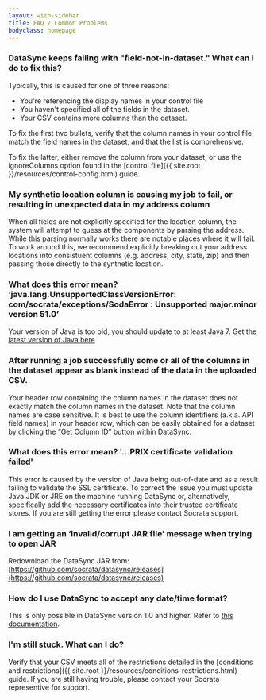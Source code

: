 ```yaml
---
layout: with-sidebar
title: FAQ / Common Problems 
bodyclass: homepage
---
```


### DataSync keeps failing with "field-not-in-dataset."  What can I do to fix this? 
Typically, this is caused for one of three reasons:
- You're referencing the display names in your control file
- You haven't specified all of the fields in the dataset.  
- Your CSV contains more columns than the dataset.  

To fix the first two bullets, verify that the column names in your control file match the field names in the dataset, and that the list is comprehensive.  

To fix the latter, either remove the column from your dataset, or use the ignoreColumns option found in the [control file]({{ site.root }}/resources/control-config.html) guide.

### My synthetic location column is causing my job to fail, or resulting in unexpected data in my address column
When all fields are not explicitly specified for the location column, the system will attempt to guess at the components by parsing the address.  While this parsing normally works there are notable places where it will fail. To work around this, we recommend explicitly breaking out your address locations into consistuent columns (e.g. address, city, state, zip) and then passing those directly to the synthetic location. 

### What does this error mean? ‘java.lang.UnsupportedClassVersionError: com/socrata/exceptions/SodaError : Unsupported major.minor version 51.0’
Your version of Java is too old, you should update to at least Java 7. Get the [latest version of Java here](http://www.oracle.com/technetwork/java/javase/downloads/index.html).

### After running a job successfully some or all of the columns in the dataset appear as blank instead of the data in the uploaded CSV.
Your header row containing the column names in the dataset does not exactly match the column names in the dataset. Note that the column names are case sensitive. It is best to use the column identifiers (a.k.a. API field names) in your header row, which can be easily obtained for a dataset by clicking the “Get Column ID” button within DataSync.

### What does this error mean? '...PRIX certificate validation failed'
This error is caused by the version of Java being out-of-date and as a result failing to validate the SSL certificate. To correct the issue you must update Java JDK or JRE on the machine running DataSync or, alternatively, specifically add the necessary certificates into their trusted certificate stores. If you are still getting the error please contact Socrata support.
  
### I am getting an ‘invalid/corrupt JAR file’ message when trying to open JAR
Redownload the DataSync JAR from: [https://github.com/socrata/datasync/releases](https://github.com/socrata/datasync/releases)
  
### How do I use DataSync to accept any date/time format?
This is only possible in DataSync version 1.0 and higher. Refer to [this documentation](http://socrata.github.io/datasync/resources/ftp-control-config.html#date-time). 

### I'm still stuck.  What can I do?
Verify that your CSV meets all of the restrictions detailed in the [conditions and restrictions]({{ site.root }}/resources/conditions-restrictions.html) guide.  If you are still having trouble, please contact your Socrata representive for support.

